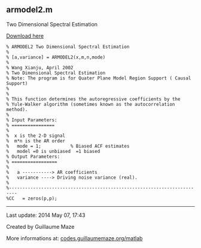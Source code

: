 ## armodel2.m ##
Two Dimensional Spectral Estimation

[Download here](http://guillaumemaze.googlecode.com/svn/trunk/matlab/codes/statistics/armodel2.m)

```
% ARMODEL2 Two Dimensional Spectral Estimation
%
% [a,variance] = ARMODEL2(x,m,n,mode)
%
% Wang Xianju, April 2002
% Two Dimensional Spectral Estimation
% Note: The program is for Quater Plane Model Region Support ( Causal Support)
%
%
% This function determines the autoregressive coefficients by the
% Yule-Walker algorithm (sometimes known as the autocorrelation method).
%
% Input Parameters:
% ================
% 
%  x is the 2-D signal
%  m*n is the AR order 
%   mode = 1;           % Biased ACF estimates
%   model =0 is unbiased  =1 biased
% Output Parameters:
% =================
%
%   a -----------> AR coefficients
%   variance ----> Driving noise variance (real).
%
%-------------------------------------------------------------------------
%CC   = zeros(p,p);
```

---

Last update: 2014 May 07, 17:43

Created by Guillaume Maze

More informations at: [codes.guillaumemaze.org/matlab](http://codes.guillaumemaze.org/matlab)